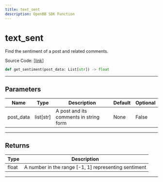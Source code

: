 ```yaml
---
title: text_sent
description: OpenBB SDK Function
---
```


# text_sent

Find the sentiment of a post and related comments.

Source Code: [[link](https://github.com/OpenBB-finance/OpenBBTerminal/tree/main/openbb_terminal/common/behavioural_analysis/reddit_model.py#L1049)]

```python
def get_sentiment(post_data: List[str]) -> float
```

---

## Parameters

| Name | Type | Description | Default | Optional |
| ---- | ---- | ----------- | ------- | -------- |
| post_data | list[str] | A post and its comments in string form | None | False |


---

## Returns

| Type | Description |
| ---- | ----------- |
| float | A number in the range [-1, 1] representing sentiment |
---

